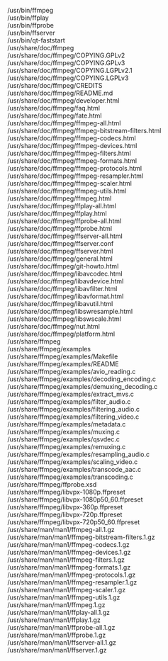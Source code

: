 /usr/bin/ffmpeg  
/usr/bin/ffplay  
/usr/bin/ffprobe  
/usr/bin/ffserver  
/usr/bin/qt-faststart  
/usr/share/doc/ffmpeg  
/usr/share/doc/ffmpeg/COPYING.GPLv2  
/usr/share/doc/ffmpeg/COPYING.GPLv3  
/usr/share/doc/ffmpeg/COPYING.LGPLv2.1  
/usr/share/doc/ffmpeg/COPYING.LGPLv3  
/usr/share/doc/ffmpeg/CREDITS  
/usr/share/doc/ffmpeg/README.md  
/usr/share/doc/ffmpeg/developer.html  
/usr/share/doc/ffmpeg/faq.html  
/usr/share/doc/ffmpeg/fate.html  
/usr/share/doc/ffmpeg/ffmpeg-all.html  
/usr/share/doc/ffmpeg/ffmpeg-bitstream-filters.html  
/usr/share/doc/ffmpeg/ffmpeg-codecs.html  
/usr/share/doc/ffmpeg/ffmpeg-devices.html  
/usr/share/doc/ffmpeg/ffmpeg-filters.html  
/usr/share/doc/ffmpeg/ffmpeg-formats.html  
/usr/share/doc/ffmpeg/ffmpeg-protocols.html  
/usr/share/doc/ffmpeg/ffmpeg-resampler.html  
/usr/share/doc/ffmpeg/ffmpeg-scaler.html  
/usr/share/doc/ffmpeg/ffmpeg-utils.html  
/usr/share/doc/ffmpeg/ffmpeg.html  
/usr/share/doc/ffmpeg/ffplay-all.html  
/usr/share/doc/ffmpeg/ffplay.html  
/usr/share/doc/ffmpeg/ffprobe-all.html  
/usr/share/doc/ffmpeg/ffprobe.html  
/usr/share/doc/ffmpeg/ffserver-all.html  
/usr/share/doc/ffmpeg/ffserver.conf  
/usr/share/doc/ffmpeg/ffserver.html  
/usr/share/doc/ffmpeg/general.html  
/usr/share/doc/ffmpeg/git-howto.html  
/usr/share/doc/ffmpeg/libavcodec.html  
/usr/share/doc/ffmpeg/libavdevice.html  
/usr/share/doc/ffmpeg/libavfilter.html  
/usr/share/doc/ffmpeg/libavformat.html  
/usr/share/doc/ffmpeg/libavutil.html  
/usr/share/doc/ffmpeg/libswresample.html  
/usr/share/doc/ffmpeg/libswscale.html  
/usr/share/doc/ffmpeg/nut.html  
/usr/share/doc/ffmpeg/platform.html  
/usr/share/ffmpeg  
/usr/share/ffmpeg/examples  
/usr/share/ffmpeg/examples/Makefile  
/usr/share/ffmpeg/examples/README  
/usr/share/ffmpeg/examples/avio_reading.c  
/usr/share/ffmpeg/examples/decoding_encoding.c  
/usr/share/ffmpeg/examples/demuxing_decoding.c  
/usr/share/ffmpeg/examples/extract_mvs.c  
/usr/share/ffmpeg/examples/filter_audio.c  
/usr/share/ffmpeg/examples/filtering_audio.c  
/usr/share/ffmpeg/examples/filtering_video.c  
/usr/share/ffmpeg/examples/metadata.c  
/usr/share/ffmpeg/examples/muxing.c  
/usr/share/ffmpeg/examples/qsvdec.c  
/usr/share/ffmpeg/examples/remuxing.c  
/usr/share/ffmpeg/examples/resampling_audio.c  
/usr/share/ffmpeg/examples/scaling_video.c  
/usr/share/ffmpeg/examples/transcode_aac.c  
/usr/share/ffmpeg/examples/transcoding.c  
/usr/share/ffmpeg/ffprobe.xsd  
/usr/share/ffmpeg/libvpx-1080p.ffpreset  
/usr/share/ffmpeg/libvpx-1080p50_60.ffpreset  
/usr/share/ffmpeg/libvpx-360p.ffpreset  
/usr/share/ffmpeg/libvpx-720p.ffpreset  
/usr/share/ffmpeg/libvpx-720p50_60.ffpreset  
/usr/share/man/man1/ffmpeg-all.1.gz  
/usr/share/man/man1/ffmpeg-bitstream-filters.1.gz  
/usr/share/man/man1/ffmpeg-codecs.1.gz  
/usr/share/man/man1/ffmpeg-devices.1.gz  
/usr/share/man/man1/ffmpeg-filters.1.gz  
/usr/share/man/man1/ffmpeg-formats.1.gz  
/usr/share/man/man1/ffmpeg-protocols.1.gz  
/usr/share/man/man1/ffmpeg-resampler.1.gz  
/usr/share/man/man1/ffmpeg-scaler.1.gz  
/usr/share/man/man1/ffmpeg-utils.1.gz  
/usr/share/man/man1/ffmpeg.1.gz  
/usr/share/man/man1/ffplay-all.1.gz  
/usr/share/man/man1/ffplay.1.gz  
/usr/share/man/man1/ffprobe-all.1.gz  
/usr/share/man/man1/ffprobe.1.gz  
/usr/share/man/man1/ffserver-all.1.gz  
/usr/share/man/man1/ffserver.1.gz  
